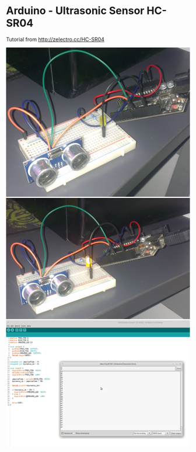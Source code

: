 # Arduino - Ultrasonic Sensor HC-SR04

Tutorial from http://zelectro.cc/HC-SR04

![alt text](https://github.com/tapin13/Arduino4Fun/blob/master/ultrasonic-sensor-hc-sr04/ultrasonic-sensor-hc-sr04-1.jpg)
![alt text](https://github.com/tapin13/Arduino4Fun/blob/master/ultrasonic-sensor-hc-sr04/ultrasonic-sensor-hc-sr04-2.jpg)
![alt text](https://github.com/tapin13/Arduino4Fun/blob/master/ultrasonic-sensor-hc-sr04/Screenshot.png)

